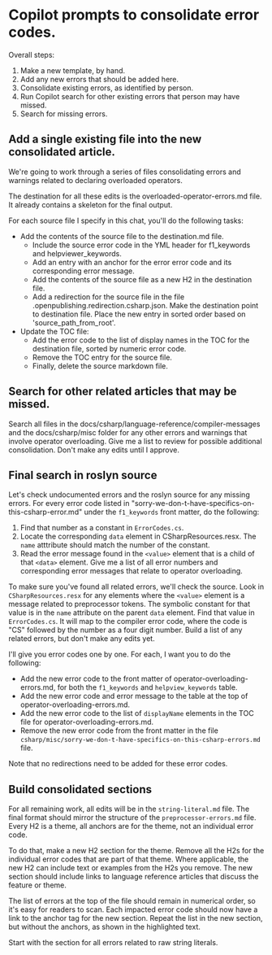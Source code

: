# Copilot prompts to consolidate error codes.

Overall steps:

1. Make a new template, by hand.
1. Add any new errors that should be added here.
1. Consolidate existing errors, as identified by person.
1. Run Copilot search for other existing errors that person may have missed.
1. Search for missing errors.

## Add a single existing file into the new consolidated article. 

We're going to work through a series of files consolidating errors and warnings related to declaring overloaded operators.

The destination for all these edits is the overloaded-operator-errors.md file. It already contains a skeleton for the final output.

For each source file I specify in this chat, you'll do the following tasks:

- Add the contents of the source file to the destination.md file.
  - Include the source error code in the YML header for f1_keywords and helpviewer_keywords.
  - Add an entry with an anchor for the error error code and its corresponding error message.
  - Add the contents of the source file as a new H2 in the destination file.
  - Add a redirection for the source file in the file .openpublishing.redirection.csharp.json. Make the destination point to destination file. Place the new entry in sorted order based on 'source_path_from_root'.
- Update the TOC file:
  - Add the error code to the list of display names in the TOC for the destination file, sorted by numeric error code.
  - Remove the TOC entry for the source file.
  - Finally, delete the source markdown file.

## Search for other related articles that may be missed.

Search all files in the docs/csharp/language-reference/compiler-messages and the docs/csharp/misc folder for any other errors and warnings that involve operator overloading. Give me a list to review for possible additional consolidation. Don't make any edits until I approve.

## Final search in roslyn source

Let's check undocumented errors and the roslyn source for any missing errors.  For every error code listed in "sorry-we-don-t-have-specifics-on-this-csharp-error.md" under the `f1_keywords` front matter, do the following:
1. Find that number as a constant in `ErrorCodes.cs`.
2. Locate the corresponding `data` element in CSharpResources.resx. The `name` atttribute should match the number of the constant.
3. Read the error message found in the `<value>` element that is a child of that `<data>` element.
Give me a list of all error numbers and corresponding error messages that relate to operator overloading.

To make sure you've found all related errors, we'll check the source.  Look in `CSharpResources.resx` for any elements where the `<value>` element is a message related to preprocessor tokens. The symbolic constant for that value is in the `name` attribute on the parent `data` element. Find that value in `ErrorCodes.cs`. It will map to the compiler error code, where the code is "CS" followed by the number as a four digit number. Build a list of any related errors, but don't make any edits yet.

I'll give you error codes one by one. For each, I want you to do the following:

- Add the new error code to the front matter of operator-overloading-errors.md, for both the `f1_keywords` and `helpview_keywords` table.
- Add the new error code and error message to the table at the top of operator-overloading-errors.md.
- Add the new error code to the list of `displayName` elements in the TOC file for operator-overloading-errors.md.
- Remove the new error code from the front matter in the file `csharp/misc/sorry-we-don-t-have-specifics-on-this-csharp-errors.md` file.

Note that no redirections need to be added for these error codes.

## Build consolidated sections

For all remaining work, all edits will be in the `string-literal.md` file. The final format should mirror the structure of the `preprocessor-errors.md` file. Every H2 is a theme, all anchors are for the theme, not an individual error code.

To do that, make a new H2 section for the theme. Remove all the H2s for the individual error codes that are part of that theme. Where applicable, the new H2 can include text or examples from the H2s you remove. The new section should include links to language reference articles that discuss the feature or theme.

The list of errors at the top of the file should remain in numerical order, so it's easy for readers to scan. Each impacted error code should now have a link to the anchor tag for the new section. Repeat the list in the new section, but without the anchors, as shown in the highlighted text.

Start with the section for all errors related to raw string literals.
